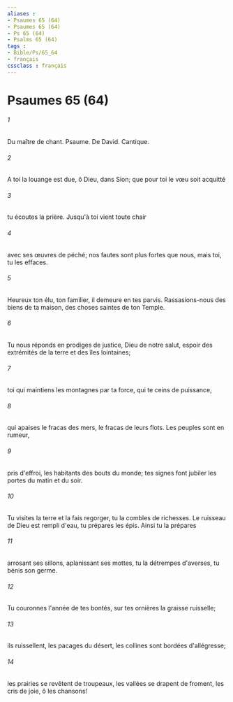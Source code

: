 ```yaml
---
aliases : 
- Psaumes 65 (64)
- Psaumes 65 (64)
- Ps 65 (64)
- Psalms 65 (64)
tags : 
- Bible/Ps/65_64
- français
cssclass : français
---
```


# Psaumes 65 (64)

###### 1
Du maître de chant. Psaume. De David. Cantique.
###### 2
A toi la louange est due, ô Dieu, dans Sion; que pour toi le vœu soit acquitté
###### 3
tu écoutes la prière. Jusqu'à toi vient toute chair
###### 4
avec ses œuvres de péché; nos fautes sont plus fortes que nous, mais toi, tu les effaces.
###### 5
Heureux ton élu, ton familier, il demeure en tes parvis. Rassasions-nous des biens de ta maison, des choses saintes de ton Temple.
###### 6
Tu nous réponds en prodiges de justice, Dieu de notre salut, espoir des extrémités de la terre et des îles lointaines;
###### 7
toi qui maintiens les montagnes par ta force, qui te ceins de puissance,
###### 8
qui apaises le fracas des mers, le fracas de leurs flots. Les peuples sont en rumeur,
###### 9
pris d'effroi, les habitants des bouts du monde; tes signes font jubiler les portes du matin et du soir.
###### 10
Tu visites la terre et la fais regorger, tu la combles de richesses. Le ruisseau de Dieu est rempli d'eau, tu prépares les épis. Ainsi tu la prépares
###### 11
arrosant ses sillons, aplanissant ses mottes, tu la détrempes d'averses, tu bénis son germe.
###### 12
Tu couronnes l'année de tes bontés, sur tes ornières la graisse ruisselle;
###### 13
ils ruissellent, les pacages du désert, les collines sont bordées d'allégresse;
###### 14
les prairies se revêtent de troupeaux, les vallées se drapent de froment, les cris de joie, ô les chansons!
